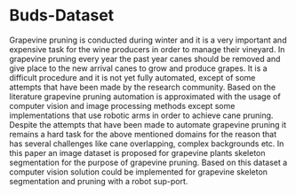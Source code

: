 # Buds-Dataset
 
Grapevine pruning is conducted during winter and it is a very important and expensive task for the wine producers in order to manage their vineyard. In grapevine pruning every year the past year canes should be removed and give place to the new arrival canes to grow and produce grapes. It is a difficult procedure and it is not yet fully automated, except of some attempts that have been made by the research community. Based on the literature grapevine pruning automation is approximated with the usage of computer vision and image processing methods except some implementations that use robotic arms in order to achieve cane pruning. Despite the attempts that have been made to automate grapevine pruning it remains a hard task for the above mentioned domains for the reason that has several challenges like cane overlapping, complex backgrounds etc. In this paper an image dataset is proposed for grapevine plants skeleton segmentation for the purpose of grapevine pruning. Based on this dataset a computer vision solution could be implemented for grapevine skeleton segmentation and pruning with a robot sup-port. 
